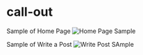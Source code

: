 # call-out

Sample of Home Page
![Home Page Sample](https://github.com/pranavraagz/callout/blob/home-page/screenshots/HomeSS.PNG)

Sample of Write a Post
![Write Post SAmple](https://github.com/pranavraagz/callout/blob/home-page/screenshots/WriteSS.PNG)